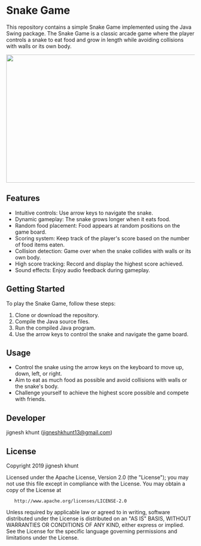 # Snake Game

This repository contains a simple Snake Game implemented using the Java Swing package. The Snake Game is a classic arcade game where the player controls a snake to eat food and grow in length while avoiding collisions with walls or its own body.

<img src="https://user-images.githubusercontent.com/20221469/58419285-cc7abb80-80a7-11e9-956d-c4fa22bed284.gif" height="342" width="600">



## Features

- Intuitive controls: Use arrow keys to navigate the snake.
- Dynamic gameplay: The snake grows longer when it eats food.
- Random food placement: Food appears at random positions on the game board.
- Scoring system: Keep track of the player's score based on the number of food items eaten.
- Collision detection: Game over when the snake collides with walls or its own body.
- High score tracking: Record and display the highest score achieved.
- Sound effects: Enjoy audio feedback during gameplay.

## Getting Started

To play the Snake Game, follow these steps:

1. Clone or download the repository.
2. Compile the Java source files.
3. Run the compiled Java program.
4. Use the arrow keys to control the snake and navigate the game board.

## Usage

- Control the snake using the arrow keys on the keyboard to move up, down, left, or right.
- Aim to eat as much food as possible and avoid collisions with walls or the snake's body.
- Challenge yourself to achieve the highest score possible and compete with friends.


##  Developer
  jignesh khunt
  (jigneshkhunt13@gmail.com)
  
##  License

Copyright 2019 jignesh khunt

   Licensed under the Apache License, Version 2.0 (the "License");
   you may not use this file except in compliance with the License.
   You may obtain a copy of the License at

       http://www.apache.org/licenses/LICENSE-2.0

   Unless required by applicable law or agreed to in writing, software
   distributed under the License is distributed on an "AS IS" BASIS,
   WITHOUT WARRANTIES OR CONDITIONS OF ANY KIND, either express or implied.
   See the License for the specific language governing permissions and
   limitations under the License.
